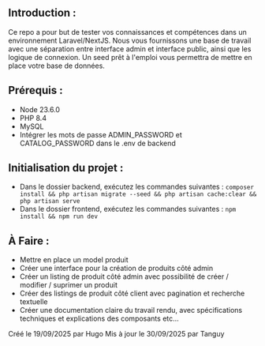 ## Introduction :
Ce repo a pour but de tester vos connaissances et compétences dans un environnement Laravel/NextJS. Nous vous fournissons une base de travail avec une séparation entre interface admin et interface public, ainsi que les logique de connexion. Un seed prêt à l'emploi vous permettra de mettre en place votre base de données.

## Prérequis : 
- Node 23.6.0
- PHP 8.4
- MySQL
- Intégrer les mots de passe ADMIN_PASSWORD et CATALOG_PASSWORD dans le .env de backend

## Initialisation du projet : 
- Dans le dossier backend, exécutez les commandes suivantes : ```composer install && php artisan migrate --seed && php artisan cache:clear && php artisan serve```
- Dans le dossier frontend, exécutez les commandes suivantes : ```npm install && npm run dev```

## À Faire :
- Mettre en place un model produit
- Créer une interface pour la création de produits côté admin
- Créer un listing de produit côté admin avec possibilité de créer / modifier / suprimer un produit
- Créer des listings de produit côté client avec pagination et recherche textuelle
- Créer une documentation claire du travail rendu, avec spécifications techniques et explications des composants etc...

Créé le 19/09/2025 par Hugo
Mis à jour le 30/09/2025 par Tanguy